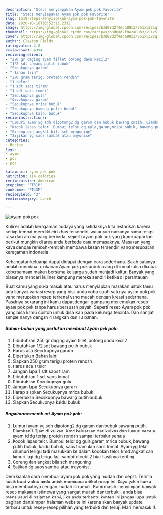 ```yaml
---
description: "Steps menyiapakan Ayam pok pok Favorite"
title: "Steps menyiapakan Ayam pok pok Favorite"
slug: 1519-steps-menyiapakan-ayam-pok-pok-favorite
date: 2020-10-18T16:52:16.231Z
image: https://img-global.cpcdn.com/recipes/b3d08d2f0eca08b3/751x532cq70/ayam-pok-pok-foto-resep-utama.jpg
thumbnail: https://img-global.cpcdn.com/recipes/b3d08d2f0eca08b3/751x532cq70/ayam-pok-pok-foto-resep-utama.jpg
cover: https://img-global.cpcdn.com/recipes/b3d08d2f0eca08b3/751x532cq70/ayam-pok-pok-foto-resep-utama.jpg
author: Clayton Fields
ratingvalue: 4.8
reviewcount: 4394
recipeingredient:
- "250 gr daging ayam fillet potong dadu kecil2"
- "1/2 sdt bawang putih bubuk"
- "Secukupnya garam"
- " Bahan lain"
- "250 gram terigu protein rendah"
- "1 telor"
- "1 sdt saos tiram"
- "1 sdt saos tomat"
- "Secukupnya gula"
- "Secukupnya garam"
- "Secukupnya mrica bubuk"
- "Secukupnya bawang putih bubuk"
- "Secukupnya kaldu bubuk"
recipeinstructions:
- "Lumuri ayam yg sdh dipotong2 dg garam dan bubuk bawang putih. Diamkan 1-2jam di kulkas. Kmd keluarkan dari kulkas dan lumuri semua ayam td dg terigu protein rendah sampai terbalur semua"
- "Kocok lepas telor. Bumbui telor dg gula,garam,mrica bubuk, bawang putih bubuk, kaldu bubuk, saos tiram dan saos tomat. Ayam yg telah dilumuri terigu tadi masukkan ke dalam kocokan telor, kmd angkat dan lumuri lagi dg terigu lagi sambil dicubit2 biar hasilnya keriting"
- "Goreng dan angkat bila sch menguning"
- "Sajikan dg saos sambal atau mayonise"
categories:
- Recipe
tags:
- ayam
- pok
- pok

katakunci: ayam pok pok 
nutrition: 114 calories
recipecuisine: American
preptime: "PT31M"
cooktime: "PT43M"
recipeyield: "2"
recipecategory: Lunch

---
```



![Ayam pok pok](https://img-global.cpcdn.com/recipes/b3d08d2f0eca08b3/751x532cq70/ayam-pok-pok-foto-resep-utama.jpg)

Kuliner adalah keragaman budaya yang setidaknya kita lestarikan karena setiap tempat memiliki ciri khas tersendiri, walaupun namanya sama tetapi rasa dan aroma yang berbeda, seperti ayam pok pok yang kami paparkan berikut mungkin di area anda berbeda cara memasaknya. Masakan yang kaya dengan rempah-rempah membawa kesan tersendiri yang merupakan keragaman Indonesia

Kehangatan keluarga dapat didapat dengan cara sederhana. Salah satunya adalah membuat makanan Ayam pok pok untuk orang di rumah bisa dicoba. kebersamaan makan bersama keluarga sudah menjadi kultur, Banyak yang biasanya mencari kuliner kampung mereka sendiri ketika di perantauan.



Buat kamu yang suka masak atau harus menyiapkan masakan untuk tamu ada banyak variasi resep yang bisa anda coba salah satunya ayam pok pok yang merupakan resep terkenal yang mudah dengan kreasi sederhana. Pasalnya sekarang ini kamu dapat dengan gampang menemukan resep ayam pok pok tanpa harus bersusah payah.
Seperti resep Ayam pok pok yang bisa kamu contoh untuk disajikan pada keluarga tercinta. Dan sangat simple hanya dengan 4 langkah dan 13 bahan.


<!--inarticleads1-->

##### Bahan-bahan yang perlukan membuat Ayam pok pok:

1. Dibutuhkan 250 gr daging ayam fillet, potong dadu kecil2
1. Dibutuhkan 1/2 sdt bawang putih bubuk
1. Harus ada Secukupnya garam
1. Diperlukan  Bahan lain:
1. Siapkan 250 gram terigu protein rendah
1. Harus ada 1 telor
1. Jangan lupa 1 sdt saos tiram
1. Dibutuhkan 1 sdt saos tomat
1. Dibutuhkan Secukupnya gula
1. Jangan lupa Secukupnya garam
1. Harap siapkan Secukupnya mrica bubuk
1. Diperlukan Secukupnya bawang putih bubuk
1. Siapkan Secukupnya kaldu bubuk




<!--inarticleads2-->

##### Bagaimana membuat  Ayam pok pok:

1. Lumuri ayam yg sdh dipotong2 dg garam dan bubuk bawang putih. Diamkan 1-2jam di kulkas. Kmd keluarkan dari kulkas dan lumuri semua ayam td dg terigu protein rendah sampai terbalur semua
1. Kocok lepas telor. Bumbui telor dg gula,garam,mrica bubuk, bawang putih bubuk, kaldu bubuk, saos tiram dan saos tomat. Ayam yg telah dilumuri terigu tadi masukkan ke dalam kocokan telor, kmd angkat dan lumuri lagi dg terigu lagi sambil dicubit2 biar hasilnya keriting
1. Goreng dan angkat bila sch menguning
1. Sajikan dg saos sambal atau mayonise




Demikianlah cara membuat ayam pok pok yang mudah dan cepat. Terima kasih buat waktu anda untuk membaca artikel resep ini. Saya yakin kamu bisa membuatnya dengan mudah di rumah. Kami masih menyimpan banyak resep makanan istimewa yang sangat mudah dan terbukti, anda bisa menelusuri di halaman kami, jika anda terbantu konten ini jangan lupa untuk bagikan dan simpan halaman website ini karena akan banyak update terbaru untuk resep-resep pilihan yang terbukti dan teruji. Mari memasak !!. 
